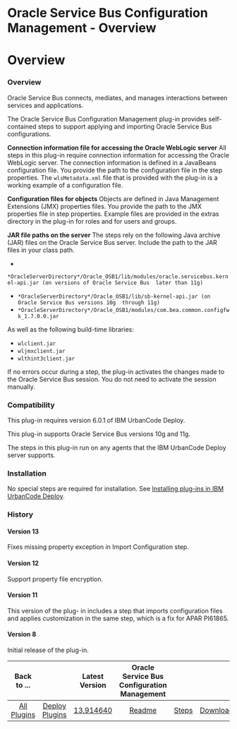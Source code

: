 
Oracle Service Bus Configuration Management - Overview
======================================================

# Overview



### Overview





Oracle Service Bus connects, mediates, and manages interactions between services and applications.



The Oracle Service Bus Configuration Management plug-in provides self-contained steps to support applying and importing 
Oracle Service Bus configurations.


**Connection information file for accessing the Oracle WebLogic server** All steps 
in this plug-in require connection information for accessing the Oracle WebLogic server. The connection information is 
defined in a JavaBeans configuration file. You provide the path to the configuration file in the step properties. The 
`wlsMetadata.xml` file that is provided with the plug-in is a working example of a configuration file.


**Configuration
 files for objects** Objects are defined in Java Management Extensions (JMX) properties files. You provide the path to 
the JMX properties file in step properties. Example files are provided in the extras directory in the plug-in for roles 
and for users and groups.


**JAR file paths on the server** The steps rely on the following Java archive (JAR) files on
 the Oracle Service Bus server. Include the path to the JAR files in your class path.


* 
`*OracleServerDirectory*/Oracle_OSB1/lib/modules/oracle.servicebus.kernel-api.jar (on versions of Oracle Service Bus 
later than 11g)`
* `*OracleServerDirectory*/Oracle_OSB1/lib/sb-kernel-api.jar (on Oracle Service Bus versions 10g 
through 11g)`
* `*OracleServerDirectory*/Oracle_OSB1/modules/com.bea.common.configfwk_1.7.0.0.jar`


As well as the 
following build-time libraries:


* `wlclient.jar`
* `wljmxclient.jar`
* `wlthint3client.jar`


If no errors occur 
during a step, the plug-in activates the changes made to the Oracle Service Bus session. You do not need to activate the
 session manually.


### Compatibility


This plug-in requires version 6.0.1 of IBM UrbanCode Deploy.


This plug-in 
supports Oracle Service Bus versions 10g and 11g.


The steps in this plug-in run on any agents that the IBM UrbanCode 
Deploy server supports.


### Installation


No special steps are required for installation. See [Installing plug-ins in
 IBM UrbanCode Deploy](https://www.urbancode.com/resource/installing-plug-ins-in-urbancode-products/ "Installing plug-
ins in IBM UrbanCode Deploy").


### History


#### Version 13


Fixes missing property exception in Import 
Configuration step.


#### Version 12


Support property file encryption.


#### Version 11


This version of the plug-
in includes a step that imports configuration files and applies customization in the same step, which is a fix for APAR 
PI61865.


#### Version 8


Initial release of the plug-in.




|Back to ...||Latest Version|Oracle Service Bus Configuration Management |||
| :---: | :---: | :---: | :---: | :---: | :---: |
|[All Plugins](../../index.md)|[Deploy Plugins](../README.md)|[13.914640](https://raw.githubusercontent.com/UrbanCode/IBM-UCD-PLUGINS/main/files/plugin-air-OSB-Configuration-Management/plugin-air-OSB-Configuration-Management-13.914640.zip)|[Readme](README.md)|[Steps](steps.md)|[Downloads](downloads.md)|
